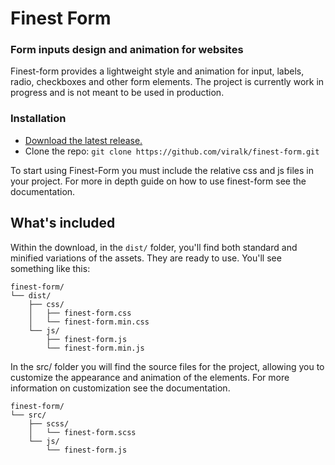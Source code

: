 
# Finest Form
### Form inputs design and animation for websites

Finest-form provides a lightweight style and animation for input, labels, radio, checkboxes and other form elements. The project is currently work in progress and is not meant to be used in production.

### Installation

- [Download the latest release.](https://github.com/viralk/finest-form/archive/master.zip)
- Clone the repo: `git clone https://github.com/viralk/finest-form.git`
<!-- - Install with [npm](https://www.npmjs.com/): `npm install finest-form` -->
<!-- - Install with [yarn](https://yarnpkg.com/): `yarn add ` -->

To start using Finest-Form you must include the relative css and js files in your project. For more in depth guide on how to use finest-form see the documentation.

## What's included

Within the download, in the ```dist/``` folder, you'll find both standard and minified variations of the assets. They are ready to use. You'll see something like this:

```
finest-form/
└── dist/
    ├── css/
    │   ├── finest-form.css
    │   └── finest-form.min.css
    └── js/
        ├── finest-form.js
        └── finest-form.min.js
```

In the src/ folder you will find the source files for the project, allowing you to customize the appearance and animation of the elements. For more information on customization see the documentation.

```
finest-form/
└── src/
    ├── scss/
    │   └── finest-form.scss
    └── js/
        └── finest-form.js
```


